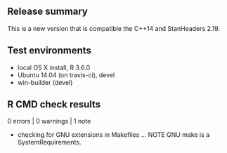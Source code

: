 ## Release summary

This is a new version that is compatible the C++14 and StanHeaders 2.19.

## Test environments

* local OS X install, R 3.6.0
* Ubuntu 14.04 (on travis-ci), devel
* win-builder (devel)

## R CMD check results

0 errors | 0 warnings | 1 note

* checking for GNU extensions in Makefiles ... NOTE
  GNU make is a SystemRequirements.
